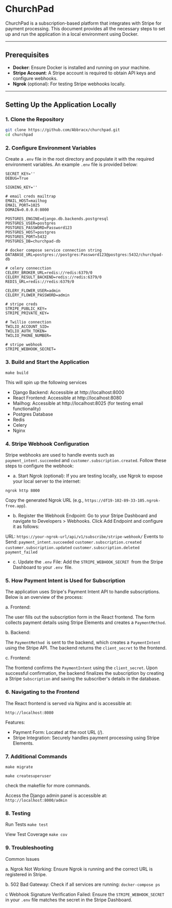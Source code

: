 # ChurchPad

ChurchPad is a subscription-based platform that integrates with Stripe for payment processing. This document provides all the necessary steps to set up and run the application in a local environment using Docker.

---

## Prerequisites

- **Docker**: Ensure Docker is installed and running on your machine.
- **Stripe Account**: A Stripe account is required to obtain API keys and configure webhooks.
- **Ngrok** (optional): For testing Stripe webhooks locally.

---

##  Setting Up the Application Locally

### 1. Clone the Repository
```bash
git clone https://github.com/Abbracx/churchpad.git
cd churchpad
```

### 2. Configure Environment Variables
Create a `.env` file in the root directory and populate it with the required environment variables. An example `.env` file is provided below:

```
SECRET_KEY=''
DEBUG=True

SIGNING_KEY=''

# email creds mailtrap
EMAIL_HOST=mailhog
EMAIL_PORT=1025
DOMAIN=0.0.0.0:8000

POSTGRES_ENGINE=django.db.backends.postgresql
POSTGRES_USER=postgres
POSTGRES_PASSWORD=Password123
POSTGRES_HOST=postgres
POSTGRES_PORT=5432
POSTGRES_DB=churchpad-db

# docker compose service connection string
DATABASE_URL=postgres://postgres:Password123@postgres:5432/churchpad-db

# celery connecction 
CELERY_BROKER_URL=redis://redis:6379/0
CELERY_RESULT_BACKEND=redis://redis:6379/0
REDIS_URL=redis://redis:6379/0

CELERY_FLOWER_USER=admin
CELERY_FLOWER_PASSWORD=admin

# stripe creds
STRIPE_PUBLIC_KEY=
STRIPE_PRIVATE_KEY=

# Twillio connection
TWILIO_ACCOUNT_SID=
TWILIO_AUTH_TOKEN=
TWILIO_PHONE_NUMBER=

# stripe webhook
STRIPE_WEBHOOK_SECRET=

```

### 3. Build and Start the Application
```
make build
```
This will spin up the following services
- Django Backend: Accessible at http://localhost:8000
- React Frontend: Accessible at http://localhost:8080
- Mailhog: Accessible at http://localhost:8025 (for testing email functionality)
- Postgres Database
- Redis
- Celery
- Nginx

### 4. Stripe Webhook Configuration
Stripe webhooks are used to handle events such as` payment_intent.succeeded` and `customer.subscription.created`. Follow these steps to configure the webhook:
- a. Start Ngrok (optional): If you are testing locally, use Ngrok to expose your local server to the internet:

```
ngrok http 8000
```

Copy the generated Ngrok URL (e.g., `https://df19-102-89-33-105.ngrok-free.app`).

- b. Register the Webhook Endpoint: Go to your Stripe Dashboard and navigate to Developers > Webhooks. Click Add Endpoint and configure it as follows:

URL: `https://your-ngrok-url/api/v1/subscribe/stripe-webhook/`
Events to Send:
`payment_intent.succeeded`
`customer.subscription.created`
`customer.subscription.updated`
`customer.subscription.deleted`
`payment_failed`
- c. Update the `.env` File: Add the `STRIPE_WEBHOOK_SECRET `from the Stripe Dashboard to your `.env `file.

### 5. How Payment Intent is Used for Subscription

The application uses Stripe's Payment Intent API to handle subscriptions. Below is an overview of the process:

a. Frontend:

The user fills out the subscription form in the React frontend.
The form collects payment details using Stripe Elements and creates a `PaymentMethod`.

b. Backend:

The `PaymentMethod `is sent to the backend, which creates a `PaymentIntent `using the Stripe API.
The backend returns the `client_secret` to the frontend.

c. Frontend:

The frontend confirms the `PaymentIntent` using the `client_secret`.
Upon successful confirmation, the backend finalizes the subscription by creating a Stripe `Subscription` and saving the subscriber's details in the database.

### 6. Navigating to the Frontend

The React frontend is served via Nginx and is accessible at:

`http://localhost:8080`

Features:
- Payment Form: Located at the root URL (/).
- Stripe Integration: Securely handles payment processing using Stripe Elements.

### 7. Additional Commands

`make migrate`

`make createsuperuser`

check the makefile for more commands.

Access the Django admin panel is accessible at: `http://localhost:8000/admin`

### 8. Testing
Run Tests
`make test`

View Test Coverage
`make cov`

### 9. Troubleshooting
Common Issues

a. Ngrok Not Working: Ensure Ngrok is running and the correct URL is registered in Stripe.

b. 502 Bad Gateway: Check if all services are running: `docker-compose ps`

c Webhook Signature Verification Failed: Ensure the `STRIPE_WEBHOOK_SECRET` in your `.env` file matches the secret in the Stripe Dashboard.





